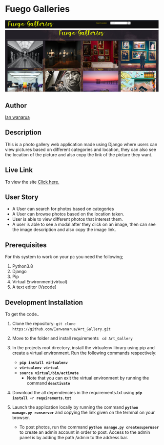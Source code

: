 # Fuego Galleries

![Fuego_galleries!](/static/img/screen.png)

## Author

[Ian wanarua](https://github.com/Ianwanarua)

## Description
This is a photo gallery web application made using Django where users can view pictures based on different categories and location, they can also see the location of the picture and also copy the link of the picture they want.

## Live Link

To view the site [Click here.]()

## User Story

* A User can search for photos based on categories
* A User can browse photos based on the location taken.
* User is able to view different photos that interest them.
* A user is able to see a modal after they click on an image, then can see the image description and also copy the image link.

## Prerequisites

For this system to work on your pc you need the following; 

1. Python3.8
2. Django
3. Pip
4. Virtual Environment(virtual)
5. A text editor (Vscode)

## Development Installation

To get the code..

1. Clone the repository:
 `git clone  https://github.com/Ianwanarua/Art_Gallery.git`

2. Move to the folder and install requirements
 ` cd Art_Gallery`
 3. In the projects root directory, install the virtualenv library using pip and create a virtual environment. Run the following commands respectively:
    - **`pip install virtualenv`**
    - **`virtualenv virtual`**
    - **`source virtual/bin/activate`**
        * Note that you can exit the virtual environment by running the command **`deactivate`**
4. Download the all dependencies in the requirements.txt using **`pip install -r requirements.txt`**
5. Launch the application locally by running the command **`python manage.py runserver`** and copying the link given on the termnal on your browser.
    - To post photos, run the command  **`python manage.py createsuperuser`** to create an admin account in order to post. Access to the admin panel is by adding the path /admin to the address bar.